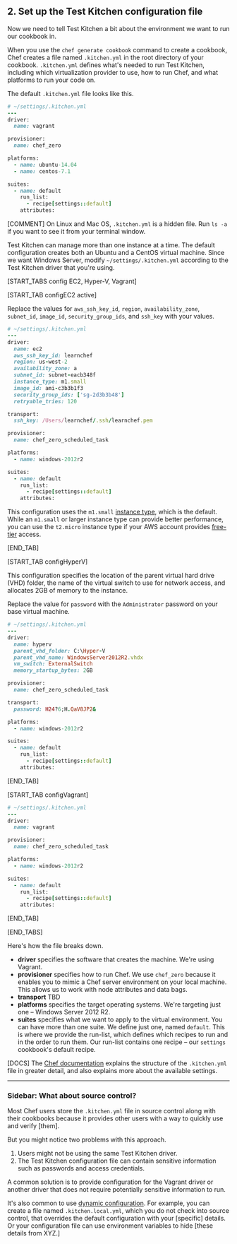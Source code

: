 ## 2. Set up the Test Kitchen configuration file

Now we need to tell Test Kitchen a bit about the environment we want to run our cookbook in.

When you use the `chef generate cookbook` command to create a cookbook, Chef creates a file named <code class="file-path">.kitchen.yml</code> in the root directory of your cookbook. <code class="file-path">.kitchen.yml</code> defines what's needed to run Test Kitchen, including which virtualization provider to use, how to run Chef, and what platforms to run your code on.

The default <code class="file-path">.kitchen.yml</code> file looks like this.

```ruby
# ~/settings/.kitchen.yml
---
driver:
  name: vagrant

provisioner:
  name: chef_zero

platforms:
  - name: ubuntu-14.04
  - name: centos-7.1

suites:
  - name: default
    run_list:
      - recipe[settings::default]
    attributes:
```

[COMMENT] On Linux and Mac OS, <code class="file-path">.kitchen.yml</code> is a hidden file. Run `ls -a` if you want to see it from your terminal window.

Test Kitchen can manage more than one instance at a time. The default configuration creates both an Ubuntu and a CentOS virtual machine. Since we want Windows Server, modify <code class="file-path">~/settings/.kitchen.yml</code> according to the Test Kitchen driver that you're using.

[START_TABS config EC2, Hyper-V, Vagrant]

[START_TAB configEC2 active]

Replace the values for `aws_ssh_key_id`, `region`, `availability_zone`, `subnet_id`, `image_id`, `security_group_ids`, and `ssh_key` with your values.

```ruby
# ~/settings/.kitchen.yml
---
driver:
  name: ec2
  aws_ssh_key_id: learnchef
  region: us-west-2
  availability_zone: a
  subnet_id: subnet-eacb348f
  instance_type: m1.small
  image_id: ami-c3b3b1f3
  security_group_ids: ['sg-2d3b3b48']
  retryable_tries: 120

transport:
  ssh_key: /Users/learnchef/.ssh/learnchef.pem

provisioner:
  name: chef_zero_scheduled_task

platforms:
  - name: windows-2012r2

suites:
  - name: default
    run_list:
      - recipe[settings::default]
    attributes:
```

This configuration uses the `m1.small` [instance type](http://docs.aws.amazon.com/AWSEC2/latest/UserGuide/instance-types.html), which is the default. While an `m1.small` or larger instance type can provide better performance, you can use the `t2.micro` instance type if your AWS account provides [free-tier](http://aws.amazon.com/free/) access.

[END_TAB]

[START_TAB configHyperV]

This configuration specifies the location of the parent virtual hard drive (VHD) folder, the name of the virtual switch to use for network access, and allocates 2GB of memory to the instance.

Replace the value for `password` with the `Administrator` password on your base virtual machine.

```ruby
# ~/settings/.kitchen.yml
---
driver:
  name: hyperv
  parent_vhd_folder: C:\Hyper-V
  parent_vhd_name: WindowsServer2012R2.vhdx
  vm_switch: ExternalSwitch
  memory_startup_bytes: 2GB

provisioner:
  name: chef_zero_scheduled_task

transport:
  password: H24?6;H.QaV8JP2&

platforms:
  - name: windows-2012r2

suites:
  - name: default
    run_list:
      - recipe[settings::default]
    attributes:
```

[END_TAB]

[START_TAB configVagrant]

```ruby
# ~/settings/.kitchen.yml
---
driver:
  name: vagrant

provisioner:
  name: chef_zero_scheduled_task

platforms:
  - name: windows-2012r2

suites:
  - name: default
    run_list:
      - recipe[settings::default]
    attributes:
```

[END_TAB]

[END_TABS]

Here's how the file breaks down.

* **driver** specifies the software that creates the machine. We're using Vagrant.
* **provisioner** specifies how to run Chef. We use `chef_zero` because it enables you to mimic a Chef server environment on your local machine. This allows us to work with node attributes and data bags.
* **transport** TBD
* **platforms** specifies the target operating systems. We're targeting just one &ndash; Windows Server 2012 R2.
* **suites** specifies what we want to apply to the virtual environment. You can have more than one suite. We define just one, named `default`. This is where we provide the run-list, which defines which recipes to run and in the order to run them. Our run-list contains one recipe &ndash; our `settings` cookbook's default recipe.

[DOCS] The [Chef documentation](http://docs.chef.io/config_yml_kitchen.html) explains the structure of the <code class="file-path">.kitchen.yml</code> file in greater detail, and also explains more about the available settings.

<hr>

### Sidebar: What about source control?

Most Chef users store the <code class="file-path">.kitchen.yml</code> file in source control along with their cookbooks because it provides other users with a way to quickly use and verify [them].

But you might notice two problems with this approach.

1. Users might not be using the same Test Kitchen driver.
1. The Test Kitchen configuration file can contain sensitive information such as passwords and access credentials.

A common solution is to provide configuration for the Vagrant driver or another driver that does not require potentially sensitive information to run.

It's also common to use [dynamic configuration](http://kitchen.ci/docs/getting-started/dynamic-configuration). For example, you can create a file named <code class="file-path">.kitchen.local.yml</code>, which you do not check into source control, that overrides the default configuration with your [specific] details. Or your configuration file can use  environment variables to hide [these details from XYZ.]
